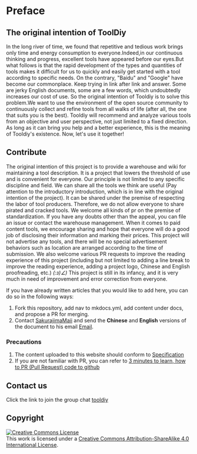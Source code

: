 # Preface

## The original intention of ToolDiy

In the long river of time, we found that repetitive and tedious work brings only time and energy consumption to everyone.Indeed,in our continuous thinking and progress, excellent tools have appeared before our eyes.But what follows is that the rapid development of the types and quantities of tools makes it difficult for us to quickly and easily get started with a tool according to specific needs. On the contrary, "Baidu" and "Google" have become our commonplace.
Keep trying in link after link and answer. Some are jerky English documents, some are a few words, which undoubtedly increases our cost of use. So the original intention of Tooldiy is to solve this problem.We want to use the environment of the open source community to continuously collect and refine tools from all walks of life (after all, the one that suits you is the best). Tooldiy will recommend and analyze various tools from an objective and user perspective, not just limited to a fixed direction. As long as it can bring you help and a better experience, this is the meaning of Tooldiy's existence.
Now, let's use it together!

## Contribute

The original intention of this project is to provide a warehouse and wiki for maintaining a tool description. It is a project that lowers the threshold of use and is convenient for everyone. Our principle is not limited to any specific discipline and field. We can share all the tools we think are useful (Pay attention to the introductory introduction, which is in line with the original intention of the project). It can be shared under the premise of respecting the labor of tool producers. Therefore, we do not allow everyone to share pirated and cracked tools. We welcome all kinds of pr on the premise of standardization. If you have any doubts other than the appeal, you can file an issue or contact the warehouse management. When it comes to paid content tools, we encourage sharing and hope that everyone will do a good job of disclosing their information and marking their prices. This project will not advertise any tools, and there will be no special advertisement behaviors such as location are arranged according to the time of submission. We also welcome various PR requests to improve the reading experience of this project (including but not limited to adding a line break to improve the reading experience, adding a project logo, Chinese and English proofreading, etc.) _(:з)∠)_ This project is still in its infancy, and it is very much in need of improvement and error correction from everyone.

If you have already written articles that you would like to add here, you can do so in the following ways:

1. Fork this repository, add nav to mkdocs.yml, add content under docs, and propose a PR for merging.
2. Contact [SakurajimaMaii](https://github.com/SakurajimaMaii) and send the **Chinese** and **English** versions of the document to his email <a href="mailto:guihy2019@gmail.com ">Email</a>.

### Precautions

1. The content uploaded to this website should conform to [Specification](https://cargo-youth.github.io/ToolDiy/specification/specification/)
2. If you are not familiar with PR, you can refer to [3 minutes to learn, how to PR (Pull Request) code to github](https://github.com/any86/Notes/issues/22)

## Contact us

Click the link to join the group chat [tooldiy](https://jq.qq.com/?_wv=1027&k=QCT1smVY)

## Copyright

<a rel="license" href="http://creativecommons.org/licenses/by-sa/4.0/"><img alt="Creative Commons License" style="border-width:0" src="https://i.creativecommons.org/l/by-sa/4.0/88x31.png" /></a><br />This work is licensed under a <a rel="license" href="http://creativecommons.org/licenses/by-sa/4.0/">Creative Commons Attribution-ShareAlike 4.0 International License</a>.
